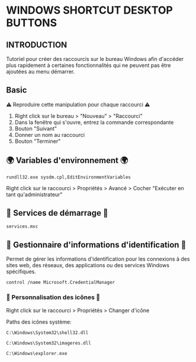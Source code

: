 # WINDOWS SHORTCUT DESKTOP BUTTONS
## INTRODUCTION
Tutoriel pour créer des raccourcis sur le bureau Windows afin d'accéder plus rapidement à certaines fonctionnalités qui ne peuvent pas être ajoutées au menu démarrer.
## Basic
⚠️ Reproduire cette manipulation pour chaque raccourci ⚠️

1. Right click sur le bureau > "Nouveau" > "Raccourci"
2. Dans la fenêtre qui s'ouvre, entrez la commande correspondante
3. Bouton "Suivant"
4. Donner un nom au raccourci
5. Bouton "Terminer"
## 🌍 Variables d'environnement 🌍
```shell
rundll32.exe sysdm.cpl,EditEnvironmentVariables
```
Right click sur le raccourci > Propriétés > Avancé > Cocher "Exécuter en tant qu'administrateur"
## 🚀 Services de démarrage 🚀
```shell
services.msc
```
## 🔑 Gestionnaire d'informations d'identification 🔑
Permet de gérer les informations d'identification pour les connexions à des sites web, des réseaux, des applications ou des services Windows spécifiques.
```shell
control /name Microsoft.CredentialManager
```
### 🎨 Personnalisation des icônes 🎨
Right click sur le raccourci > Propriétés > Changer d'icône

Paths des icônes système:
```shell
C:\Windows\System32\shell32.dll
```
```shell
C:\Windows\System32\imageres.dll
```
```shell
C:\Windows\explorer.exe
```
